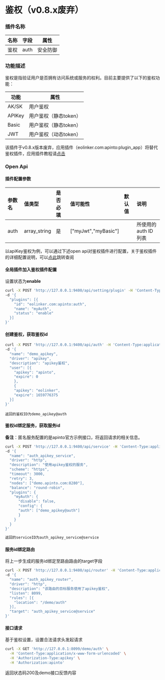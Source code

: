 # 鉴权（v0.8.x废弃）
### 插件名称

| 名称 | 字段 | 属性     |
| ---- | ---- | -------- |
| 鉴权 | auth | 安全防御 |

### 功能描述

鉴权是指验证用户是否拥有访问系统或服务的权利。目前主要提供了以下的鉴权功能：

| 功能   | 属性                  |
| ------ | --------------------- |
| AK/SK  | 用户鉴权              |
| APIKey | 用户鉴权（静态token） |
| Basic  | 用户鉴权（静态token） |
| JWT    | 用户鉴权（动态token） |

该插件于v0.8.x版本废弃，应用插件（eolinker.com:apinto:plugin_app）将替代鉴权插件，应用插件教程请[点击](/docs/apinto/plugins/app)

### Open Api

#### 插件配置参数


| 参数名 | 值类型       | 是否必填 | 值可能性            | 默认值 | 说明                |
| :----- | :----------- | :------- | :------------------ | :----- | :------------------ |
| auth   | array_string | 是       | ["myJwt","myBasic"] |        | 所使用的auth ID列表 |

以apiKey鉴权为例，可以通过下述open api对鉴权插件进行配置，关于鉴权插件的详细配置说明，可以[点此](/docs/apinto/auth/)跳转查阅

#### 全局插件加入鉴权插件配置

设置状态为**enable**

```sh
curl -X POST 'http://127.0.0.1:9400/api/setting/plugin' -H 'Content-Type:application/json' \
-d '{
  "plugins": [{
    "id": "eolinker.com:apinto:auth",
    "name": "myAuth",
    "status": "enable"
  }]
}'
```

#### 创建鉴权，获取鉴权id

```sh
curl -X POST 'http://127.0.0.1:9400/api/auth' -H 'Content-Type:application/json' \
-d '{
  "name": "demo_apikey",
  "driver": "apikey",
  "description": "apikey鉴权",
  "user": [{
	"apikey": "apinto",
	"expire": 0
	}, 
	{
	"apikey": "eolinker",
	"expire": 1659776375
  }]
}'
```

```
返回的鉴权ID为demo_apikey@auth
```

#### 鉴权id绑定服务，获取服务id

**备注**：匿名服务配置的是apinto官方示例接口，将返回请求的相关信息。

```sh
curl -X POST 'http://127.0.0.1:9400/api/service' -H 'Content-Type:application/json' \
-d '{
  "name": "auth_apikey_service",
  "driver": "http",
  "description": "使用apikey鉴权的服务",
  "scheme": "https",
  "timeout": 3000,
  "retry": 3,
  "nodes": ["demo.apinto.com:8280"],
  "balance": "round-robin",
  "plugins": {
	"myAuth": {
	  "disable": false,
	  "config": {
	  "auth": ["demo_apikey@auth"]
	  }
    }
  }
}'
```

```sh
返回的serviceID为auth_apikey_service@service
```

#### 服务id绑定路由

将上一步生成的服务id绑定至路由路由的target字段

```sh
curl -X POST 'http://127.0.0.1:9400/api/router' -H 'Content-Type:application/json' \
-d '{
  "name": "auth_apikey_router",
  "driver": "http",
  "description": "该路由的目标服务使用了apikey鉴权",
  "listen": 8099,
  "rules": [{
	"location": "/demo/auth"
  }],
  "target": "auth_apikey_service@service"
}'
```

#### 接口请求

基于鉴权设置，设置合法请求头发起请求

```sh
curl -X GET 'http://127.0.0.1:8099/demo/auth' \
  -H 'Content-Type:application/x-www-form-urlencoded' \
  -H 'Authorization-Type:apikey' \
  -H 'Authorization:apinto'
```

返回状态码200及demo接口反馈内容
